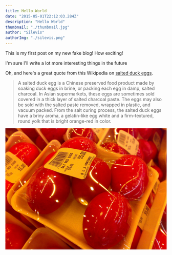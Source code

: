 ```yaml
---
title: Hello World
date: "2015-05-01T22:12:03.284Z"
description: "Hello World"
thumbnail: "./thumbnail.jpg"
author: "Silevis"
authorImg: "./silevis.png"
---
```


This is my first post on my new fake blog! How exciting!

I'm sure I'll write a lot more interesting things in the future

Oh, and here's a great quote from this Wikipedia on
[salted duck eggs](http://en.wikipedia.org/wiki/Salted_duck_egg).

> A salted duck egg is a Chinese preserved food product made by soaking duck
> eggs in brine, or packing each egg in damp, salted charcoal. In Asian
> supermarkets, these eggs are sometimes sold covered in a thick layer of salted
> charcoal paste. The eggs may also be sold with the salted paste removed,
> wrapped in plastic, and vacuum packed. From the salt curing process, the
> salted duck eggs have a briny aroma, a gelatin-like egg white and a
> firm-textured, round yolk that is bright orange-red in color.

![Chinese Salty Egg](./salty_egg.jpg)
